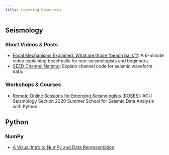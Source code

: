 ```yaml
---
title: Learning Resources
---
```


## Seismology

### Short Videos & Posts

- [Focal Mechanisms Explained: What are those “beach balls”?](https://www.youtube.com/watch?v=MomVOkyDdLo): A 6-minute video explaining beachballs for non-seismologists and beginners.
- [SEED Channel Naming](https://ds.iris.edu/ds/nodes/dmc/data/formats/seed-channel-naming/): Explain channel code for seismic waveform data.

### Workshops & Courses

- [Remote Online Sessions for Emerging Seismologists (ROSES)](https://www.iris.edu/hq/inclass/course/roses): AGU Seismology Section 2020 Summer School for Seismic Data Analysis with Python

## Python

### NumPy

- [A Visual Intro to NumPy and Data Representation](http://jalammar.github.io/visual-numpy/)
